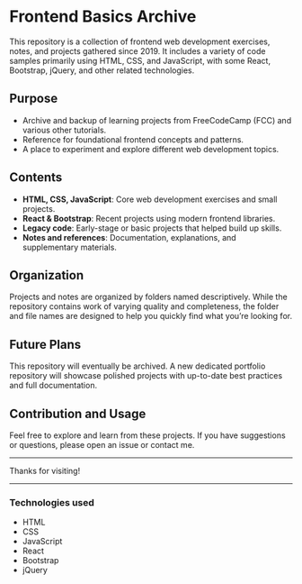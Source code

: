 # Frontend Basics Archive

This repository is a collection of frontend web development exercises, notes, and projects gathered since 2019. It includes a variety of code samples primarily using HTML, CSS, and JavaScript, with some React, Bootstrap, jQuery, and other related technologies.

## Purpose

- Archive and backup of learning projects from FreeCodeCamp (FCC) and various other tutorials.  
- Reference for foundational frontend concepts and patterns.  
- A place to experiment and explore different web development topics.

## Contents

- **HTML, CSS, JavaScript**: Core web development exercises and small projects.  
- **React & Bootstrap**: Recent projects using modern frontend libraries.  
- **Legacy code**: Early-stage or basic projects that helped build up skills.  
- **Notes and references**: Documentation, explanations, and supplementary materials.

## Organization

Projects and notes are organized by folders named descriptively. While the repository contains work of varying quality and completeness, the folder and file names are designed to help you quickly find what you’re looking for.

## Future Plans

This repository will eventually be archived. A new dedicated portfolio repository will showcase polished projects with up-to-date best practices and full documentation.

## Contribution and Usage

Feel free to explore and learn from these projects. If you have suggestions or questions, please open an issue or contact me.

---

Thanks for visiting!

---

### Technologies used

- HTML  
- CSS  
- JavaScript  
- React  
- Bootstrap  
- jQuery




